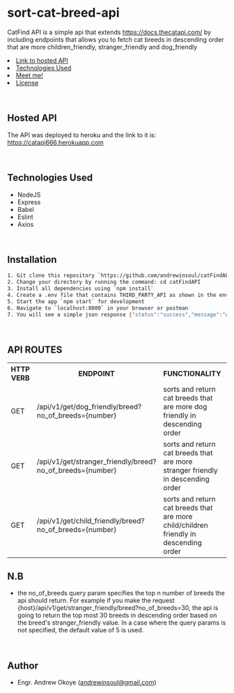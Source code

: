 # sort-cat-breed-api

CatFind API is a simple api that extends https://docs.thecatapi.com/ by including endpoints that allows you to fetch cat breeds in descending order that are more children_friendly, stranger_friendly and dog_friendly
<p align="center"> 
  <li><a href="#Hosted API">Link to hosted API</a></li>
  <li><a href="#Technologies Used">Technologies Used</a></li>
  <li><a href="#Author">Meet me!</a></li>
  <li><a href="#License">License</a></li>
</p>

<br>

## Hosted API
The API was deployed to heroku and the link to it is:
https://catapi666.herokuapp.com  

<br>

## Technologies Used
- NodeJS
- Express
- Babel
- Eslint
- Axios

<br/>

## Installation

```bash
1. Git clone this repository `https://github.com/andrewinsoul/catFindAPI.git`
2. Change your directory by running the command: cd catFindAPI
3. Install all dependencies using `npm install`
4. Create a .env file that contains THIRD_PARTY_API as shown in the env.sample file
5. Start the app `npm start` for development
6. Navigate to `localhost:8000` in your browser or postman
7. You will see a simple json response {"status":"success","message":"welcome to cat find API"}
```

<br />

## API ROUTES
<table>
  <tr>
    <th>HTTP VERB</th>
    <th>ENDPOINT</th>
    <th>FUNCTIONALITY</th>
    <th>REQUEST PAYLOAD</th>
    <th>EXAMPLE</th>
  </tr>
  <tr>
    <td>GET</td> 
    <td>/api/v1/get/dog_friendly/breed?no_of_breeds={number}</td>
    <td>sorts and return cat breeds that are more dog friendly in descending order</td>
    <td>
      N/A
    </td>
    <td>
      N/A
    </td>
  </tr>
  
  <tr>
    <td>GET</td> 
    <td>/api/v1/get/stranger_friendly/breed?no_of_breeds={number}</td>
    <td>sorts and return cat breeds that are more stranger friendly in descending order</td>
    <td>
      N/A
    </td>
    <td>
      N/A
    </td>
  </tr>

  <tr>
    <td>GET</td> 
    <td>/api/v1/get/child_friendly/breed?no_of_breeds={number}</td>
    <td>sorts and return cat breeds that are more child/children friendly in descending order</td>
    <td>
      N/A
    </td>
    <td>
      N/A
    </td>
  </tr>
</table>

## N.B
- the no_of_breeds query param specifies the top n number of breeds the api should return. For example if you make the request {host}/api/v1/get/stranger_friendly/breed?no_of_breeds=30, the api is going to return the top most 30 breeds in descending order based on the breed's stranger_friendly value. In a case where the query params is not specified, the default value of 5 is used.

<br/>

## Author

- Engr. Andrew Okoye (andrewinsoul@gmail.com)
